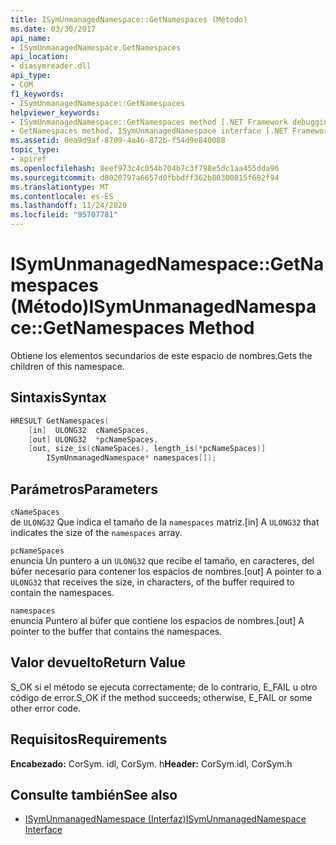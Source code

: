 ```yaml
---
title: ISymUnmanagedNamespace::GetNamespaces (Método)
ms.date: 03/30/2017
api_name:
- ISymUnmanagedNamespace.GetNamespaces
api_location:
- diasymreader.dll
api_type:
- COM
f1_keywords:
- ISymUnmanagedNamespace::GetNamespaces
helpviewer_keywords:
- ISymUnmanagedNamespace::GetNamespaces method [.NET Framework debugging]
- GetNamespaces method, ISymUnmanagedNamespace interface [.NET Framework debugging]
ms.assetid: 0ea9d9af-8709-4a46-872b-f54d9e840088
topic_type:
- apiref
ms.openlocfilehash: 8eef973c4c054b704b7c3f798e5dc1aa455dda96
ms.sourcegitcommit: d8020797a6657d0fbbdff362b80300815f682f94
ms.translationtype: MT
ms.contentlocale: es-ES
ms.lasthandoff: 11/24/2020
ms.locfileid: "95707781"
---
```

# <a name="isymunmanagednamespacegetnamespaces-method"></a><span data-ttu-id="e8923-102">ISymUnmanagedNamespace::GetNamespaces (Método)</span><span class="sxs-lookup"><span data-stu-id="e8923-102">ISymUnmanagedNamespace::GetNamespaces Method</span></span>

<span data-ttu-id="e8923-103">Obtiene los elementos secundarios de este espacio de nombres.</span><span class="sxs-lookup"><span data-stu-id="e8923-103">Gets the children of this namespace.</span></span>  
  
## <a name="syntax"></a><span data-ttu-id="e8923-104">Sintaxis</span><span class="sxs-lookup"><span data-stu-id="e8923-104">Syntax</span></span>  
  
```cpp  
HRESULT GetNamespaces(  
    [in]  ULONG32  cNameSpaces,  
    [out] ULONG32  *pcNameSpaces,  
    [out, size_is(cNameSpaces), length_is(*pcNameSpaces)]  
        ISymUnmanagedNamespace* namespaces[]);  
```  
  
## <a name="parameters"></a><span data-ttu-id="e8923-105">Parámetros</span><span class="sxs-lookup"><span data-stu-id="e8923-105">Parameters</span></span>  

 `cNameSpaces`  
 <span data-ttu-id="e8923-106">de `ULONG32` Que indica el tamaño de la `namespaces` matriz.</span><span class="sxs-lookup"><span data-stu-id="e8923-106">[in] A `ULONG32` that indicates the size of the `namespaces` array.</span></span>  
  
 `pcNameSpaces`  
 <span data-ttu-id="e8923-107">enuncia Un puntero a un `ULONG32` que recibe el tamaño, en caracteres, del búfer necesario para contener los espacios de nombres.</span><span class="sxs-lookup"><span data-stu-id="e8923-107">[out] A pointer to a `ULONG32` that receives the size, in characters, of the buffer required to contain the namespaces.</span></span>  
  
 `namespaces`  
 <span data-ttu-id="e8923-108">enuncia Puntero al búfer que contiene los espacios de nombres.</span><span class="sxs-lookup"><span data-stu-id="e8923-108">[out] A pointer to the buffer that contains the namespaces.</span></span>  
  
## <a name="return-value"></a><span data-ttu-id="e8923-109">Valor devuelto</span><span class="sxs-lookup"><span data-stu-id="e8923-109">Return Value</span></span>  

 <span data-ttu-id="e8923-110">S_OK si el método se ejecuta correctamente; de lo contrario, E_FAIL u otro código de error.</span><span class="sxs-lookup"><span data-stu-id="e8923-110">S_OK if the method succeeds; otherwise, E_FAIL or some other error code.</span></span>  
  
## <a name="requirements"></a><span data-ttu-id="e8923-111">Requisitos</span><span class="sxs-lookup"><span data-stu-id="e8923-111">Requirements</span></span>  

 <span data-ttu-id="e8923-112">**Encabezado:** CorSym. idl, CorSym. h</span><span class="sxs-lookup"><span data-stu-id="e8923-112">**Header:** CorSym.idl, CorSym.h</span></span>  
  
## <a name="see-also"></a><span data-ttu-id="e8923-113">Consulte también</span><span class="sxs-lookup"><span data-stu-id="e8923-113">See also</span></span>

- [<span data-ttu-id="e8923-114">ISymUnmanagedNamespace (Interfaz)</span><span class="sxs-lookup"><span data-stu-id="e8923-114">ISymUnmanagedNamespace Interface</span></span>](isymunmanagednamespace-interface.md)
